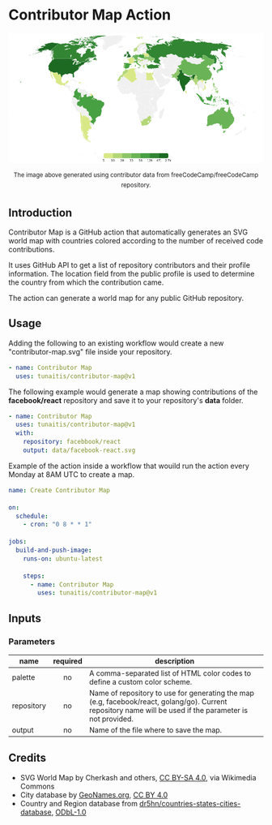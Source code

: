 # Contributor Map Action

![freeCodeCamp contributor map](docs/main.png)

<p align="center">
  <sup>The image above generated using contributor data from freeCodeCamp/freeCodeCamp repository.</sup>
</p>
  
## Introduction

Contributor Map is a GitHub action that automatically generates an SVG world map with countries colored according to the number of received code contributions. 

It uses GitHub API to get a list of repository contributors and their profile information. The location field from the public profile is used to determine the country from which the contribution came. 

The action can generate a world map for any public GitHub repository.

## Usage

Adding the following to an existing workflow would create a new "contributor-map.svg" file inside your repository.

```yml
- name: Contributor Map
  uses: tunaitis/contributor-map@v1
```

The following example would generate a map showing contributions of the **facebook/react** repository and save it to your repository's **data** folder.

```yml
- name: Contributor Map
  uses: tunaitis/contributor-map@v1
  with:
    repository: facebbook/react
    output: data/facebook-react.svg
```

Example of the action inside a workflow that wouild run the action every Monday at 8AM UTC to create a map.

```yml
name: Create Contributor Map

on:
  schedule:
    - cron: "0 8 * * 1"
    
jobs:
  build-and-push-image:
    runs-on: ubuntu-latest
    
    steps:
      - name: Contributor Map
        uses: tunaitis/contributor-map@v1 
```

## Inputs

### Parameters

|name|required|description|
|---|:-:|---|
|palette|no|A comma-separated list of HTML color codes to define a custom color scheme.|
|repository|no|Name of repository to use for generating the map (e.g, facebook/react, golang/go). Current repository name will be used if the parameter is not provided.|
|output|no|Name of the file where to save the map. |

## Credits

* SVG World Map by Cherkash and others, [CC BY-SA 4.0](https://creativecommons.org/licenses/by-sa/4.0), via Wikimedia Commons
* City database by [GeoNames.org](https://geonames.org), [CC BY 4.0](https://creativecommons.org/licenses/by/4.0/)
* Country and Region database from [dr5hn/countries-states-cities-database](https://github.com/dr5hn/countries-states-cities-database), [ODbL-1.0](https://opendatacommons.org/licenses/odbl/1-0/)
